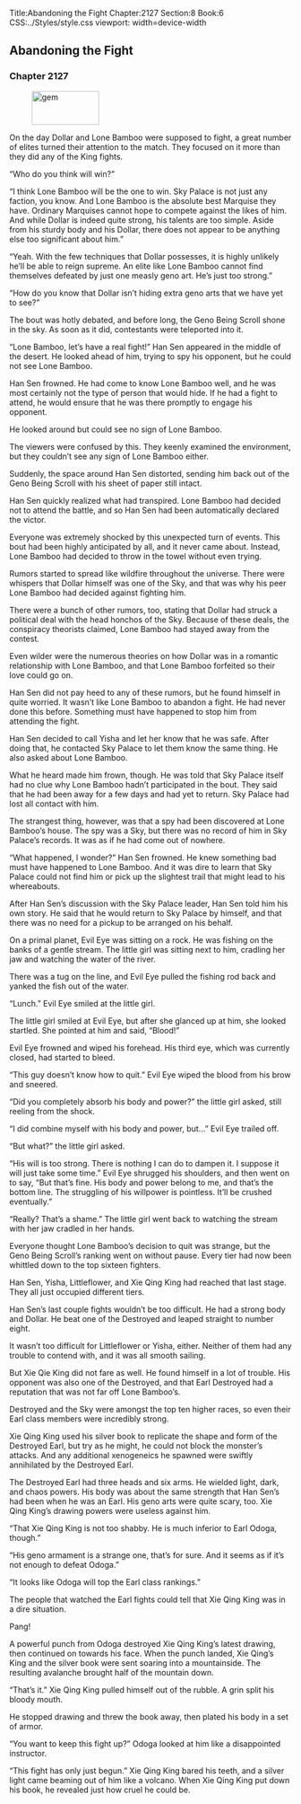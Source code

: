 Title:Abandoning the Fight 
Chapter:2127 
Section:8 
Book:6 
CSS:../Styles/style.css 
viewport: width=device-width
  
## Abandoning the Fight
### Chapter 2127
  
<figure>
	<img src="../Images/gem.gif" alt="gem" id="gem" width="120" height="60" />
</figure>
  

  
On the day Dollar and Lone Bamboo were supposed to fight, a great number of elites turned their attention to the match. They focused on it more than they did any of the King fights.

“Who do you think will win?”

“I think Lone Bamboo will be the one to win. Sky Palace is not just any faction, you know. And Lone Bamboo is the absolute best Marquise they have. Ordinary Marquises cannot hope to compete against the likes of him. And while Dollar is indeed quite strong, his talents are too simple. Aside from his sturdy body and his Dollar, there does not appear to be anything else too significant about him.”

“Yeah. With the few techniques that Dollar possesses, it is highly unlikely he’ll be able to reign supreme. An elite like Lone Bamboo cannot find themselves defeated by just one measly geno art. He’s just too strong.”

“How do you know that Dollar isn’t hiding extra geno arts that we have yet to see?”

The bout was hotly debated, and before long, the Geno Being Scroll shone in the sky. As soon as it did, contestants were teleported into it.

“Lone Bamboo, let’s have a real fight!” Han Sen appeared in the middle of the desert. He looked ahead of him, trying to spy his opponent, but he could not see Lone Bamboo.

Han Sen frowned. He had come to know Lone Bamboo well, and he was most certainly not the type of person that would hide. If he had a fight to attend, he would ensure that he was there promptly to engage his opponent.

He looked around but could see no sign of Lone Bamboo.

The viewers were confused by this. They keenly examined the environment, but they couldn’t see any sign of Lone Bamboo either.

Suddenly, the space around Han Sen distorted, sending him back out of the Geno Being Scroll with his sheet of paper still intact.

Han Sen quickly realized what had transpired. Lone Bamboo had decided not to attend the battle, and so Han Sen had been automatically declared the victor.

Everyone was extremely shocked by this unexpected turn of events. This bout had been highly anticipated by all, and it never came about. Instead, Lone Bamboo had decided to throw in the towel without even trying.

Rumors started to spread like wildfire throughout the universe. There were whispers that Dollar himself was one of the Sky, and that was why his peer Lone Bamboo had decided against fighting him.

There were a bunch of other rumors, too, stating that Dollar had struck a political deal with the head honchos of the Sky. Because of these deals, the conspiracy theorists claimed, Lone Bamboo had stayed away from the contest.

Even wilder were the numerous theories on how Dollar was in a romantic relationship with Lone Bamboo, and that Lone Bamboo forfeited so their love could go on.

Han Sen did not pay heed to any of these rumors, but he found himself in quite worried. It wasn’t like Lone Bamboo to abandon a fight. He had never done this before. Something must have happened to stop him from attending the fight.

Han Sen decided to call Yisha and let her know that he was safe. After doing that, he contacted Sky Palace to let them know the same thing. He also asked about Lone Bamboo.

What he heard made him frown, though. He was told that Sky Palace itself had no clue why Lone Bamboo hadn’t participated in the bout. They said that he had been away for a few days and had yet to return. Sky Palace had lost all contact with him.

The strangest thing, however, was that a spy had been discovered at Lone Bamboo’s house. The spy was a Sky, but there was no record of him in Sky Palace’s records. It was as if he had come out of nowhere.

“What happened, I wonder?” Han Sen frowned. He knew something bad must have happened to Lone Bamboo. And it was dire to learn that Sky Palace could not find him or pick up the slightest trail that might lead to his whereabouts.

After Han Sen’s discussion with the Sky Palace leader, Han Sen told him his own story. He said that he would return to Sky Palace by himself, and that there was no need for a pickup to be arranged on his behalf.

On a primal planet, Evil Eye was sitting on a rock. He was fishing on the banks of a gentle stream. The little girl was sitting next to him, cradling her jaw and watching the water of the river.

There was a tug on the line, and Evil Eye pulled the fishing rod back and yanked the fish out of the water.

“Lunch.” Evil Eye smiled at the little girl.

The little girl smiled at Evil Eye, but after she glanced up at him, she looked startled. She pointed at him and said, “Blood!”

Evil Eye frowned and wiped his forehead. His third eye, which was currently closed, had started to bleed.

“This guy doesn’t know how to quit.” Evil Eye wiped the blood from his brow and sneered.

“Did you completely absorb his body and power?” the little girl asked, still reeling from the shock.

“I did combine myself with his body and power, but…” Evil Eye trailed off.

“But what?” the little girl asked.

“His will is too strong. There is nothing I can do to dampen it. I suppose it will just take some time.” Evil Eye shrugged his shoulders, and then went on to say, “But that’s fine. His body and power belong to me, and that’s the bottom line. The struggling of his willpower is pointless. It’ll be crushed eventually.”

“Really? That’s a shame.” The little girl went back to watching the stream with her jaw cradled in her hands.

Everyone thought Lone Bamboo’s decision to quit was strange, but the Geno Being Scroll’s ranking went on without pause. Every tier had now been whittled down to the top sixteen fighters.

Han Sen, Yisha, Littleflower, and Xie Qing King had reached that last stage. They all just occupied different tiers.

Han Sen’s last couple fights wouldn’t be too difficult. He had a strong body and Dollar. He beat one of the Destroyed and leaped straight to number eight.

It wasn’t too difficult for Littleflower or Yisha, either. Neither of them had any trouble to contend with, and it was all smooth sailing.

But Xie Qie King did not fare as well. He found himself in a lot of trouble. His opponent was also one of the Destroyed, and that Earl Destroyed had a reputation that was not far off Lone Bamboo’s.

Destroyed and the Sky were amongst the top ten higher races, so even their Earl class members were incredibly strong.

Xie Qing King used his silver book to replicate the shape and form of the Destroyed Earl, but try as he might, he could not block the monster’s attacks. And any additional xenogeneics he spawned were swiftly annihilated by the Destroyed Earl.

The Destroyed Earl had three heads and six arms. He wielded light, dark, and chaos powers. His body was about the same strength that Han Sen’s had been when he was an Earl. His geno arts were quite scary, too. Xie Qing King’s drawing powers were useless against him.

“That Xie Qing King is not too shabby. He is much inferior to Earl Odoga, though.”

“His geno armament is a strange one, that’s for sure. And it seems as if it’s not enough to defeat Odoga.”

“It looks like Odoga will top the Earl class rankings.”

The people that watched the Earl fights could tell that Xie Qing King was in a dire situation.

Pang!

A powerful punch from Odoga destroyed Xie Qing King’s latest drawing, then continued on towards his face. When the punch landed, Xie Qing’s King and the silver book were sent soaring into a mountainside. The resulting avalanche brought half of the mountain down.

“That’s it.” Xie Qing King pulled himself out of the rubble. A grin split his bloody mouth.

He stopped drawing and threw the book away, then plated his body in a set of armor.

“You want to keep this fight up?” Odoga looked at him like a disappointed instructor.

“This fight has only just begun.” Xie Qing King bared his teeth, and a silver light came beaming out of him like a volcano. When Xie Qing King put down his book, he revealed just how cruel he could be.